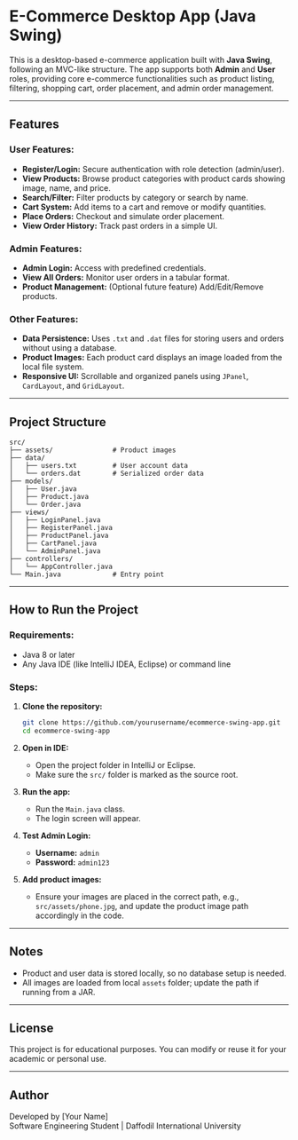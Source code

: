 # E-Commerce Desktop App (Java Swing)

This is a desktop-based e-commerce application built with **Java Swing**, following an MVC-like structure. The app supports both **Admin** and **User** roles, providing core e-commerce functionalities such as product listing, filtering, shopping cart, order placement, and admin order management.

---

## Features

### User Features:
- **Register/Login:** Secure authentication with role detection (admin/user).
- **View Products:** Browse product categories with product cards showing image, name, and price.
- **Search/Filter:** Filter products by category or search by name.
- **Cart System:** Add items to a cart and remove or modify quantities.
- **Place Orders:** Checkout and simulate order placement.
- **View Order History:** Track past orders in a simple UI.

### Admin Features:
- **Admin Login:** Access with predefined credentials.
- **View All Orders:** Monitor user orders in a tabular format.
- **Product Management:** (Optional future feature) Add/Edit/Remove products.

### Other Features:
- **Data Persistence:** Uses `.txt` and `.dat` files for storing users and orders without using a database.
- **Product Images:** Each product card displays an image loaded from the local file system.
- **Responsive UI:** Scrollable and organized panels using `JPanel`, `CardLayout`, and `GridLayout`.

---

## Project Structure

```
src/
├── assets/               # Product images
├── data/
│   ├── users.txt         # User account data
│   └── orders.dat        # Serialized order data
├── models/
│   ├── User.java
│   ├── Product.java
│   └── Order.java
├── views/
│   ├── LoginPanel.java
│   ├── RegisterPanel.java
│   ├── ProductPanel.java
│   ├── CartPanel.java
│   └── AdminPanel.java
├── controllers/
│   └── AppController.java
└── Main.java             # Entry point
```

---

## How to Run the Project

### Requirements:
- Java 8 or later
- Any Java IDE (like IntelliJ IDEA, Eclipse) or command line

### Steps:

1. **Clone the repository:**
   ```bash
   git clone https://github.com/yourusername/ecommerce-swing-app.git
   cd ecommerce-swing-app
   ```

2. **Open in IDE:**
   - Open the project folder in IntelliJ or Eclipse.
   - Make sure the `src/` folder is marked as the source root.

3. **Run the app:**
   - Run the `Main.java` class.
   - The login screen will appear.

4. **Test Admin Login:**
   - **Username:** `admin`
   - **Password:** `admin123`

5. **Add product images:**
   - Ensure your images are placed in the correct path, e.g., `src/assets/phone.jpg`, and update the product image path accordingly in the code.

---

## Notes

- Product and user data is stored locally, so no database setup is needed.
- All images are loaded from local `assets` folder; update the path if running from a JAR.

---

## License

This project is for educational purposes. You can modify or reuse it for your academic or personal use.

---

## Author

Developed by [Your Name]  
Software Engineering Student | Daffodil International University